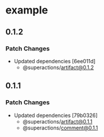 # example

## 0.1.2

### Patch Changes

- Updated dependencies [6ee011d]
  - @superactions/artifact@0.1.2

## 0.1.1

### Patch Changes

- Updated dependencies [79b0326]
  - @superactions/artifact@0.1.1
  - @superactions/comment@0.1.1
